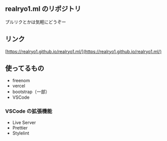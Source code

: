 ## realryo1.ml のリポジトリ

プルリクとかは気軽にどうぞー

## リンク

[https://realryo1.github.io/realryo1.ml/](https://realryo1.github.io/realryo1.ml/)

## 使ってるもの

- freenom
- vercel
- bootstrap（一部）
- VSCode

### VSCode の拡張機能

- Live Server
- Prettier
- Stylelint
